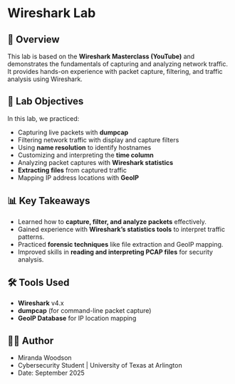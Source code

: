 # Wireshark Lab

## 📌 Overview
This lab is based on the **Wireshark Masterclass (YouTube)** and demonstrates the fundamentals of capturing and analyzing network traffic. It provides hands-on experience with packet capture, filtering, and traffic analysis using Wireshark.

## 🧪 Lab Objectives
In this lab, we practiced:
- Capturing live packets with **dumpcap**  
- Filtering network traffic with display and capture filters  
- Using **name resolution** to identify hostnames  
- Customizing and interpreting the **time column**  
- Analyzing packet captures with **Wireshark statistics**  
- **Extracting files** from captured traffic  
- Mapping IP address locations with **GeoIP**  


## 📊 Key Takeaways
- Learned how to **capture, filter, and analyze packets** effectively.  
- Gained experience with **Wireshark’s statistics tools** to interpret traffic patterns.  
- Practiced **forensic techniques** like file extraction and GeoIP mapping.  
- Improved skills in **reading and interpreting PCAP files** for security analysis.  

## 🛠️ Tools Used
- **Wireshark** v4.x  
- **dumpcap** (for command-line packet capture)  
- **GeoIP Database** for IP location mapping  

## 👩‍💻 Author
- Miranda Woodson 
- Cybersecurity Student | University of Texas at Arlington  
- Date: September 2025
